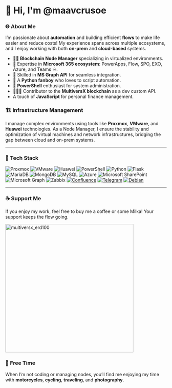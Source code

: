# 👋 Hi, I'm @maavcrusoe

### 🌐 About Me

I’m passionate about **automation** and building efficient **flows** to make life easier and reduce costs! My experience spans across multiple ecosystems, and I enjoy working with both **on-prem** and **cloud-based** systems.

- 👨‍💻 **Blockchain Node Manager** specializing in virtualized environments.
- 🔧 Expertise in **Microsoft 365 ecosystem**: PowerApps, Flow, SPO, EXO, Azure, and Teams ♾.
- 🤝 Skilled in **MS Graph API** for seamless integration.
- 🐍 A **Python fanboy** who loves to script automation.
- 💙 **PowerShell** enthusiast for system administration.
- 🧝🏼‍♂️ Contributor to the **MultiversX blockchain** as a dev custom API.
- A touch of **JavaScript** for personal finance management.

### 🏗️ Infrastructure Management

I manage complex environments using tools like **Proxmox**, **VMware**, and **Huawei** technologies. As a Node Manager, I ensure the stability and optimization of virtual machines and network infrastructures, bridging the gap between cloud and on-prem systems.

---

### 💼 Tech Stack

![Proxmox](https://img.shields.io/badge/Proxmox-E57000?style=for-the-badge&logo=proxmox&logoColor=white)
![VMware](https://img.shields.io/badge/VMware-607078?style=for-the-badge&logo=vmware&logoColor=white)
![Huawei](https://img.shields.io/badge/Huawei-FF0000?style=for-the-badge&logo=huawei&logoColor=white)
![PowerShell](https://img.shields.io/badge/PowerShell-%235391FE.svg?style=for-the-badge&logo=powershell&logoColor=white)
![Python](https://img.shields.io/badge/python-3670A0?style=for-the-badge&logo=python&logoColor=ffdd54)
![Flask](https://img.shields.io/badge/flask-%23000.svg?style=for-the-badge&logo=flask&logoColor=white)
![MariaDB](https://img.shields.io/badge/MariaDB-003545?style=for-the-badge&logo=mariadb&logoColor=white)
![MongoDB](https://img.shields.io/badge/MongoDB-47A248?style=for-the-badge&logo=mongodb&logoColor=white)
![MySQL](https://img.shields.io/badge/mysql-%2300f.svg?style=for-the-badge&logo=mysql&logoColor=white)
![Azure](https://img.shields.io/badge/azure-%230072C6.svg?style=for-the-badge&logo=microsoftazure&logoColor=white)
![Microsoft SharePoint](https://img.shields.io/badge/Microsoft_SharePoint-0078D4?style=for-the-badge&logo=microsoft-sharepoint&logoColor=white)
![Microsoft Graph](https://img.shields.io/badge/Microsoft%20Graph-6264A7?style=for-the-badge&logo=microsoft-graph&logoColor=white)
![Zabbix](https://img.shields.io/badge/Zabbix-EE0000?style=for-the-badge&logo=zabbix&logoColor=white)
[![Confluence](https://img.shields.io/badge/Confluence-172B4D?logo=confluence&logoColor=fff)](#)
[![Telegram](https://img.shields.io/badge/Telegram-2CA5E0?logo=telegram&logoColor=white)](#)
[![Debian](https://img.shields.io/badge/Debian-A81D33?logo=debian&logoColor=fff)](#)

---

### ☕ Support Me

If you enjoy my work, feel free to buy me a coffee or some Milka! Your support keeps the flow going.

<img src="https://github.com/user-attachments/assets/9d02947e-be49-465f-a5ac-16156eed6a79" alt="multiversx_erd100" width="400px">





### 🚀 Free Time

When I’m not coding or managing nodes, you’ll find me enjoying my time with **motorcycles**, **cycling**, **traveling**, and **photography**.
